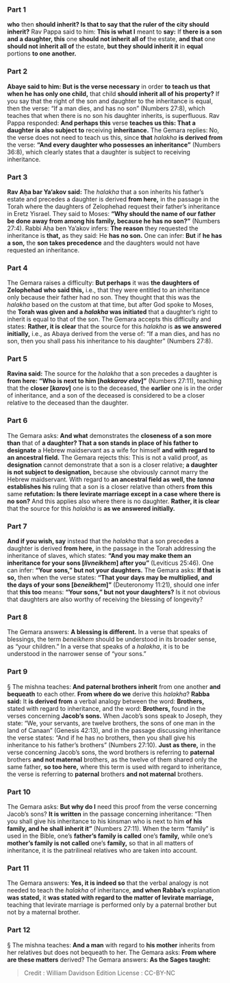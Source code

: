 
### Part 1
<b>who</b> then <b>should inherit? Is that to say that the ruler of the city should inherit?</b> Rav Pappa said to him: <b>This is what I</b> meant to <b>say:</b> If <b>there is a son and a daughter, this</b> one <b>should not inherit all of</b> the estate, <b>and that</b> one <b>should not inherit all of</b> the estate, <b>but they should inherit it</b> in <b>equal</b> portions <b>to one another.</b>

### Part 2
<b>Abaye said to him: But is the verse necessary</b> in order <b>to teach us that when he has only one child,</b> that child <b>should inherit all of his property?</b> If you say that the right of the son and daughter to the inheritance is equal, then the verse: “If a man dies, and has no son” (Numbers 27:8), which teaches that when there is no son his daughter inherits, is superfluous. Rav Pappa responded: <b>And perhaps this</b> verse <b>teaches us this: That a daughter is also subject to</b> receiving <b>inheritance.</b> The Gemara replies: No, the verse does not need to teach us this, since <b>that</b> <i>halakha</i> <b>is derived from</b> the verse: <b>“And every daughter who possesses an inheritance”</b> (Numbers 36:8), which clearly states that a daughter is subject to receiving inheritance.

### Part 3
<b>Rav Aḥa bar Ya’akov said:</b> The <i>halakha</i> that a son inherits his father’s estate and precedes a daughter is derived <b>from here,</b> in the passage in the Torah where the daughters of Zelophehad request their father’s inheritance in Eretz Yisrael. They said to Moses: <b>“Why should the name of our father be done away from among his family, because he has no son?”</b> (Numbers 27:4). Rabbi Aḥa ben Ya’akov infers: <b>The reason</b> they requested the inheritance is <b>that,</b> as they said: He <b>has no son.</b> One can infer: <b>But</b> if <b>he has a son,</b> the <b>son takes precedence</b> and the daughters would not have requested an inheritance.

### Part 4
The Gemara raises a difficulty: <b>But perhaps</b> it was <b>the daughters of Zelophehad who said this,</b> i.e., that they were entitled to an inheritance only because their father had no son. They thought that this was the <i>halakha</i> based on the custom at that time, but after God spoke to Moses, the <b>Torah was given and a <i>halakha</i> was initiated</b> that a daughter’s right to inherit is equal to that of the son. The Gemara accepts this difficulty and states: <b>Rather, it is clear</b> that the source for this <i>halakha</i> is <b>as we answered initially,</b> i.e., as Abaya derived from the verse of: “If a man dies, and has no son, then you shall pass his inheritance to his daughter” (Numbers 27:8).

### Part 5
<b>Ravina said:</b> The source for the <i>halakha</i> that a son precedes a daughter is <b>from here: “Who is next to him [<i>hakkarov elav</i>]”</b> (Numbers 27:11), teaching that the <b>closer [<i>karov</i>]</b> one is to the deceased, the <b>earlier</b> one is in the order of inheritance, and a son of the deceased is considered to be a closer relative to the deceased than the daughter.

### Part 6
The Gemara asks: <b>And what</b> demonstrates the <b>closeness of a son more than</b> that of <b>a daughter? That a son stands in place of his father to designate</b> a Hebrew maidservant as a wife for himself <b>and with regard to an ancestral field.</b> The Gemara rejects this: This is not a valid proof, as <b>designation</b> cannot demonstrate that a son is a closer relative; <b>a daughter is not subject to designation,</b> because she obviously cannot marry the Hebrew maidservant. With regard to <b>an ancestral field as well, the <i>tanna</i> establishes his</b> ruling that a son is a closer relative than others <b>from this</b> same <b>refutation: Is there levirate marriage except in a case where there is no son?</b> And this applies also where there is no daughter. <b>Rather, it is clear</b> that the source for this <i>halakha</i> is <b>as we answered initially.</b>

### Part 7
<b>And if you wish, say</b> instead that the <i>halakha</i> that a son precedes a daughter is derived <b>from here,</b> in the passage in the Torah addressing the inheritance of slaves, which states: <b>“And you may make them an inheritance for your sons [<i>livneikhem</i>] after you”</b> (Leviticus 25:46). One can infer: <b>“Your sons,” but not your daughters.</b> The Gemara asks: <b>If that is so,</b> then when the verse states: <b>“That your days may be multiplied, and the days of your sons [<i>beneikhem</i>]”</b> (Deuteronomy 11:21), should one infer that <b>this too</b> means: <b>“Your sons,” but not your daughters?</b> Is it not obvious that daughters are also worthy of receiving the blessing of longevity?

### Part 8
The Gemara answers: <b>A blessing is different.</b> In a verse that speaks of blessings, the term <i>beneikhem</i> should be understood in its broader sense, as “your children.” In a verse that speaks of a <i>halakha</i>, it is to be understood in the narrower sense of “your sons.”

### Part 9
§ The mishna teaches: <b>And paternal brothers inherit</b> from one another <b>and bequeath</b> to each other. <b>From where do we</b> derive this <i>halakha</i>? <b>Rabba said:</b> It <b>is derived from</b> a verbal analogy between the word: <b>Brothers,</b> stated with regard to inheritance, and the word: <b>Brothers,</b> found in the verses concerning <b>Jacob’s sons.</b> When Jacob’s sons speak to Joseph, they state: “We, your servants, are twelve brothers, the sons of one man in the land of Canaan” (Genesis 42:13), and in the passage discussing inheritance the verse states: “And if he has no brothers, then you shall give his inheritance to his father’s brothers” (Numbers 27:10). <b>Just as there,</b> in the verse concerning Jacob’s sons, the word brothers is referring to <b>paternal</b> brothers <b>and not maternal</b> brothers, as the twelve of them shared only the same father, <b>so too here,</b> where this term is used with regard to inheritance, the verse is referring to <b>paternal</b> brothers <b>and not maternal</b> brothers.

### Part 10
The Gemara asks: <b>But why do I</b> need this proof from the verse concerning Jacob’s sons? <b>It is written</b> in the passage concerning inheritance: “Then you shall give his inheritance to his kinsman who is next to him <b>of his family, and he shall inherit it”</b> (Numbers 27:11). When the term “family” is used in the Bible, one’s <b>father’s family is called</b> one’s <b>family,</b> while one’s <b>mother’s family is not called</b> one’s <b>family,</b> so that in all matters of inheritance, it is the patrilineal relatives who are taken into account.

### Part 11
The Gemara answers: <b>Yes, it is indeed so</b> that the verbal analogy is not needed to teach the <i>halakha</i> of inheritance, <b>and when Rabba’s</b> explanation <b>was stated,</b> it <b>was stated with regard to the matter of levirate marriage,</b> teaching that levirate marriage is performed only by a paternal brother but not by a maternal brother.

### Part 12
§ The mishna teaches: <b>And a man</b> with regard to <b>his mother</b> inherits from her relatives but does not bequeath to her. The Gemara asks: <b>From where are these matters</b> derived? The Gemara answers: <b>As the Sages taught:</b>

>Credit : William Davidson Edition
>License : CC-BY-NC